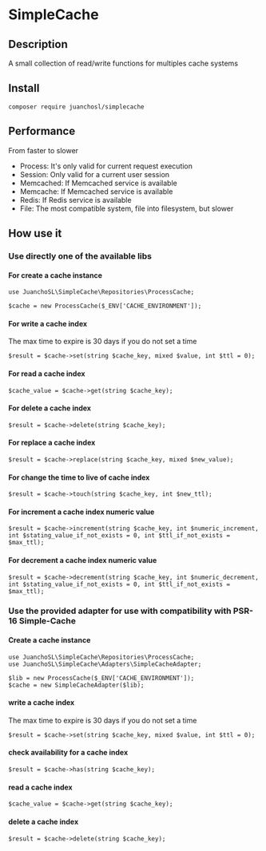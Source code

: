 # SimpleCache

## Description
A small collection of read/write functions for multiples cache systems

## Install
```
composer require juanchosl/simplecache
```

## Performance

From faster to slower

- Process: It's only valid for current request execution
- Session: Only valid for a current user session
- Memcached: If Memcached service is available
- Memcache: If Memcached service is available
- Redis: If Redis service is available
- File: The most compatible system, file into filesystem, but slower

## How use it

### Use directly one of the available libs

#### For create a cache instance
```
use JuanchoSL\SimpleCache\Repositories\ProcessCache;

$cache = new ProcessCache($_ENV['CACHE_ENVIRONMENT']);
```
#### For write a cache index
The max time to expire is 30 days if you do not set a time
```
$result = $cache->set(string $cache_key, mixed $value, int $ttl = 0);
```
#### For read a cache index
```
$cache_value = $cache->get(string $cache_key);
```
#### For delete a cache index
```
$result = $cache->delete(string $cache_key);
```
#### For replace a cache index
```
$result = $cache->replace(string $cache_key, mixed $new_value);
```
#### For change the time to live of cache index
```
$result = $cache->touch(string $cache_key, int $new_ttl);
```
#### For increment a cache index numeric value
```
$result = $cache->increment(string $cache_key, int $numeric_increment, int $stating_value_if_not_exists = 0, int $ttl_if_not_exists = $max_ttl);
```
#### For decrement a cache index numeric value
```
$result = $cache->decrement(string $cache_key, int $numeric_decrement, int $stating_value_if_not_exists = 0, int $ttl_if_not_exists = $max_ttl);
```

### Use the provided adapter for use with compatibility with PSR-16 Simple-Cache

#### Create a cache instance
```
use JuanchoSL\SimpleCache\Repositories\ProcessCache;
use JuanchoSL\SimpleCache\Adapters\SimpleCacheAdapter;

$lib = new ProcessCache($_ENV['CACHE_ENVIRONMENT']);
$cache = new SimpleCacheAdapter($lib);
```
#### write a cache index
The max time to expire is 30 days if you do not set a time
```
$result = $cache->set(string $cache_key, mixed $value, int $ttl = 0);
```
#### check availability for a cache index
```
$result = $cache->has(string $cache_key);
```
#### read a cache index
```
$cache_value = $cache->get(string $cache_key);
```
#### delete a cache index
```
$result = $cache->delete(string $cache_key);
```